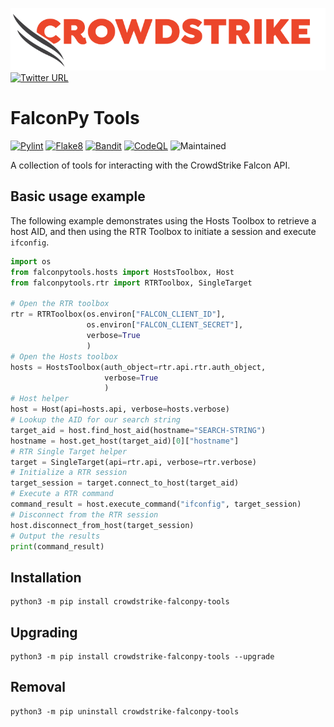 ![CrowdStrike Falcon](https://raw.githubusercontent.com/CrowdStrike/falconpy/main/docs/asset/cs-logo.png) [![Twitter URL](https://img.shields.io/twitter/url?label=Follow%20%40CrowdStrike&style=social&url=https%3A%2F%2Ftwitter.com%2FCrowdStrike)](https://twitter.com/CrowdStrike)<br/>

# FalconPy Tools
[![Pylint](https://github.com/CrowdStrike/falconpy-tools/actions/workflows/pylint.yml/badge.svg)](https://github.com/CrowdStrike/falconpy-tools/actions/workflows/pylint.yml)
[![Flake8](https://github.com/CrowdStrike/falconpy-tools/actions/workflows/flake8.yml/badge.svg)](https://github.com/CrowdStrike/falconpy-tools/actions/workflows/flake8.yml)
[![Bandit](https://github.com/CrowdStrike/falconpy-tools/actions/workflows/bandit.yml/badge.svg)](https://github.com/CrowdStrike/falconpy-tools/actions/workflows/bandit.yml)
[![CodeQL](https://github.com/CrowdStrike/falconpy-tools/actions/workflows/codeql.yml/badge.svg)](https://github.com/CrowdStrike/falconpy-tools/actions/workflows/codeql.yml)
![Maintained](https://img.shields.io/maintenance/yes/2021)

A collection of tools for interacting with the CrowdStrike Falcon API.

## Basic usage example
The following example demonstrates using the Hosts Toolbox to retrieve a host AID,
and then using the RTR Toolbox to initiate a session and execute `ifconfig`.
```python
import os
from falconpytools.hosts import HostsToolbox, Host
from falconpytools.rtr import RTRToolbox, SingleTarget

# Open the RTR toolbox
rtr = RTRToolbox(os.environ["FALCON_CLIENT_ID"],
                 os.environ["FALCON_CLIENT_SECRET"],
                 verbose=True
                 )
# Open the Hosts toolbox
hosts = HostsToolbox(auth_object=rtr.api.rtr.auth_object,
                     verbose=True
                     )
# Host helper
host = Host(api=hosts.api, verbose=hosts.verbose)
# Lookup the AID for our search string
target_aid = host.find_host_aid(hostname="SEARCH-STRING")
hostname = host.get_host(target_aid)[0]["hostname"]
# RTR Single Target helper
target = SingleTarget(api=rtr.api, verbose=rtr.verbose)
# Initialize a RTR session
target_session = target.connect_to_host(target_aid)
# Execute a RTR command
command_result = host.execute_command("ifconfig", target_session)
# Disconnect from the RTR session
host.disconnect_from_host(target_session)
# Output the results
print(command_result)
```

## Installation
```shell
python3 -m pip install crowdstrike-falconpy-tools
```

## Upgrading
```shell
python3 -m pip install crowdstrike-falconpy-tools --upgrade
```

## Removal
```shell
python3 -m pip uninstall crowdstrike-falconpy-tools
```